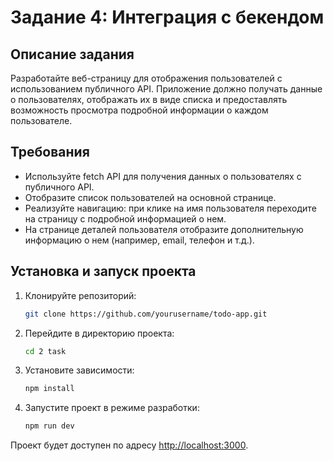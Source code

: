 # Задание 4: Интеграция с бекендом

## Описание задания
Разработайте веб-страницу для отображения пользователей с использованием публичного API. Приложение должно получать данные о пользователях, отображать их в виде списка и предоставлять возможность просмотра подробной информации о каждом пользователе.

## Требования

- Используйте fetch API для получения данных о пользователях с публичного API.
- Отобразите список пользователей на основной странице.
- Реализуйте навигацию: при клике на имя пользователя переходите на страницу с подробной информацией о нем.
- На странице деталей пользователя отобразите дополнительную информацию о нем (например, email, телефон и т.д.).

## Установка и запуск проекта

1. Клонируйте репозиторий:

    ```bash
    git clone https://github.com/yourusername/todo-app.git
    ```

2. Перейдите в директорию проекта:

    ```bash
    cd 2 task
    ```

3. Установите зависимости:

    ```bash
    npm install
    ```

4. Запустите проект в режиме разработки:

    ```bash
    npm run dev
    ```

Проект будет доступен по адресу [http://localhost:3000](http://localhost:3000).